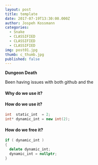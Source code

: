 ```yaml
---
layout: post
title: template
date: 2017-07-19T13:30:00.000Z
author: Jospeh Kossmann
categories:
  - Snake
  - CLASSIFIED
  - CLASSIFIED
  - CLASSIFIED
img: post01.jpg
thumb: c_thumb.jpg
published: false
---
```


<b>Dungeon Death</b> 

Been having issues with both github and the


#### Why do we use it?



#### How do we use it?
```C++
int  static_int  = 2;
int* dynamic_int = new int(2);
```

#### How do we free it?
```C++
if ( dynamic_int )
{ 
  delete dynamic_int;
  dynamic_int = nullptr;
}
```


